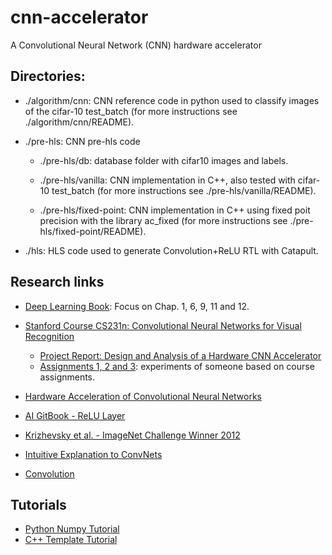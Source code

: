 # cnn-accelerator

A Convolutional Neural Network (CNN) hardware accelerator

## Directories:

- ./algorithm/cnn: CNN reference code in python used to classify
  images of the cifar-10 test_batch (for more instructions see ./algorithm/cnn/README).

- ./pre-hls: CNN pre-hls code

    + ./pre-hls/db: database folder with cifar10 images and labels.

    + ./pre-hls/vanilla: CNN implementation in C++, also tested
      with cifar-10 test_batch  (for more instructions see ./pre-hls/vanilla/README).

    + ./pre-hls/fixed-point: CNN implementation in C++ using fixed poit
      precision with the library ac_fixed  (for more instructions see ./pre-hls/fixed-point/README).

- ./hls: HLS code used to generate Convolution+ReLU RTL with Catapult.

## Research links

- [Deep Learning Book](http://www.deeplearningbook.org/): Focus on Chap. 1, 6, 9, 11 and 12.

- [Stanford Course CS231n: Convolutional Neural Networks for Visual Recognition](http://cs231n.stanford.edu/syllabus.html)
   + [Project Report: Design and Analysis of a Hardware CNN Accelerator](http://cs231n.stanford.edu/reports/2017/pdfs/116.pdf)
   + [Assignments 1, 2 and 3](https://github.com/shenxudeu/Convnet): experiments of someone based on course assignments.   

- [Hardware Acceleration of Convolutional Neural Networks](https://daim.idi.ntnu.no/masteroppgaver/013/13656/masteroppgave.pdf)

- [AI GitBook - ReLU Layer](https://leonardoaraujosantos.gitbooks.io/artificial-inteligence/content/relu_layer.html)

- [Krizhevsky et al. - ImageNet Challenge Winner 2012](http://papers.nips.cc/paper/4824-imagenet-classification-with-deep-convolutional-neural-networks.pdf)

- [Intuitive Explanation to ConvNets](https://ujjwalkarn.me/2016/08/11/intuitive-explanation-convnets/)

- [Convolution](https://beckernick.github.io/convolutions/)

## Tutorials

- [Python Numpy Tutorial](http://cs231n.github.io/python-numpy-tutorial/)
- [C++ Template Tutorial](https://cpp.developpez.com/cours/cpp/?page=page_14)
